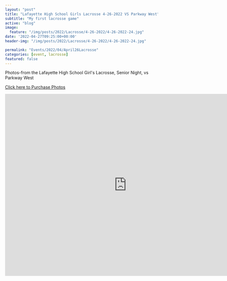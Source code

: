 ```yaml
---
layout: "post"
title: "Lafayette High School Girls Lacrosse 4-26-2022 VS Parkway West"
subtitle: "My first lacrosse game"
active: "blog"
image:
  feature: "/img/posts/2022/Lacrosse/4-26-2022/4-26-2022-24.jpg"
date: '2022-04-27T09:25:00+00:00'
header-img: "/img/posts/2022/Lacrosse/4-26-2022/4-26-2022-24.jpg"

permalink: "Events/2022/04/April26Lacrosse"
categories: [event, lacrosse]
featured: false
---
```


Photos-from the Lafayette High School Girl's Lacrosse, Senior Night, vs Parkway West

[Click here to Purchase Photos](https://photos.rainbowmarks.com/2022/Lacrosse/Lafayette-Girls-4-26-2022)

<iframe src="https://photos.rainbowmarks.com/frame/slideshow?key=t9fC3T&speed=3&transition=fade&autoStart=1&captions=0&navigation=0&playButton=0&randomize=0&transitionSpeed=2" width="800" height="600" frameborder="no" scrolling="no"></iframe>